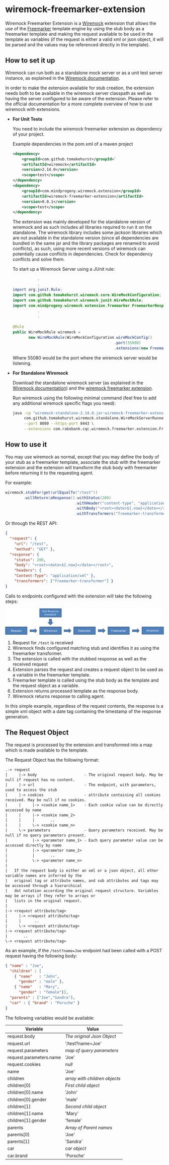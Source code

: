 # wiremock-freemarker-extension

Wiremock Freemarker Extension is a [Wiremock](https://www.wiremock.org) extension that allows the use of the [Freemarker](https://freemarker.apache.org) template engine by using the stub body as a freemarker template and making the request available to be used in the template as variables (if the request is either a valid xml or json object, it will be parsed and the values may be referenced directly in the template).

## How to set it up
Wiremock can run both as a standalone mock server or as a unit test server instance, as explained in the [Wiremock documentation](https://www.wiremock.org/docs). 

In order to make the extension available for stub creation, the extension needs both to be available in the wiremock server classpath as well as having the server configured to be aware of the extension. Please refer to the official documentation for a more complete overview of how to use wiremock with extensions.

* **For Unit Tests**

  You need to include the wiremock freemarker extension as dependency of your project.
  
  Example dependencies in the pom.xml of a maven project
  ```xml
  <dependency>
      <groupId>com.github.tomakehurst</groupId>`
      <artifactId>wiremock</artifactId>
      <version>2.14.0</version>
      <scope>test</scope>
  </dependency>
  <dependency>
      <groupId>com.mindprogeny.wiremock.extension</groupId>
      <artifactId>wiremock-freemarker-extension</artifactId>
      <version>0.0.1</version>
      <scope>test</scope>
  </dependency>
  ``` 
  The extension was mainly developed for the standalone version of wiremock and as such includes all libraries required to run it on the standalone. The wiremock library includes some jackson libraries which are not available in the standalone version (since all dependencies are bundled in the same jar and the library packages are renamed to avoid conflicts), as such, using more recent versions of wiremock can potentially cause conflicts in dependencies. Check for dependency conflicts and solve them.

  To start up a Wiremock Server using a JUnit rule:
  ```java
             .
             .  
  import org.junit.Rule;
  import com.github.tomakehurst.wiremock.core.WireMockConfiguration;
  import com.github.tomakehurst.wiremock.junit.WireMockRule;
  import com.mindprogeny.wiremock.extension.freemarker.FreemarkerResponseTransformer;
             .
             .

  @Rule
  public WireMockRule wiremock = 
         new WireMockRule(WireMockConfiguration.wireMockConfig()
                                               .port(55080)
                                               .extensions(new FreemarkerResponseTransformer()));
  ```
  Where 55080 would be the port where the wiremock server would be listening.

* **For Standalone Wiremock**

  Download the standalone wiremock server (as explained in the [Wiremock documentation](https://www.wiremock.org/docs/running-standalone)) and the [wiremock freemarker extension](https://github.com/mindprogenitor/wiremock-freemarker-extension/releases).
 
  Run wiremock using the following minimal command (feel free to add any additional wiremock specific flags you need):
  ```sh
  java -cp "wiremock-standalone-2.14.0.jar:wiremock-freemarker-extension-0.0.1.jar" \
       com.github.tomakehurst.wiremock.standalone.WireMockServerRunner \
       --port 8080 --https-port 8443 \
       --extensions com.rabobank.cqc.wiremock.freemarker.extension.FreemarkerResponseTransformer
  ```
## How to use it
You may use wiremock as normal, except that you may define the body of your stub as a freemarker template, associate the stub with the freemarker extension and the extension will transform the stub body with freemarker before returning it to the requesting agent.

For example:
```java
wiremock.stubFor(get(urlEqualTo("/test"))
        .willReturn(aResponse().withStatus(200)
                               .withHeader("content-type", "application/xml")
                               .withBody("<root><date>${.now}</date></root>")
                               .withTransformers("freemarker-transformer")));
```
Or through the REST API:
```json
{
  "request": {
    "url": "/test",
    "method": "GET" },
  "response": {
    "status": 200,
    "body": "<root><date>${.now}</date></root>",
    "headers": {
    "Content-Type": "application/xml" },
    "transformers": ["freemarker-transformer"] }
}
```
Calls to endpoints configured with the extension will take the following steps:

![Freemarker Extension Processing flow](doc/image/flow.png "Flow") 

1. Request for `/test` is received
2. Wiremock finds configured matching stub and identifies it as using the freemarker transformer.
3. The extension is called with the stubbed response as well as the received request
4. Extension parses the request and creates a request object to be used as a variable in the freemarker template.
5. Freemarker template is called using the stub body as the template and the request object as a variable.
6. Extension returns processed template as the response body.
7. Wiremock returns response to calling agent.

In this simple example, regardless of the request contents, the response is a simple xml object with a date tag containing the timestamp of the response generation.

## The Request Object

The request is processed by the extension and transformed into a map which is made available to the template.

The Request Object has the following format:

```
.-> request
|     |-> body                     - The original request body. May be null if request has no content.
|     |-> url                      - The endpoint, with parameters, used to access the stub
|     |-> cookies                  - attribute containing all cookies received. May be null if no cookies.
|     |     |-> <cookie name_1>    - Each cookie value can be directly accessed by name
|     |     |-> <cookie name_2>
|     |     |       ..
|     |     \-> <cookie name_n>
|     \-> parameters               - Query parameters received. May be null if no query parameters present.
|           |-> <parameter name_1> - Each query parameter value can be accessed directly by name
|           |-> <parameter name_2>
|           |       ..
|           \-> <parameter name_n>
|
|   If the request body is either an xml or a json object, all other variable names are inferred by the
|   original tag or attribute names, and sub attributes and tags may be accessed through a hierarchical
|   dot notation according the original request structure. Variables may be arrays if they refer to arrays or
|   lists in the original request.
|
|-> <request attribute/tag>
|     |-> <request attribute/tag>
|     |      ..
|     \-> <request attribute/tag>
|-> <request attribute/tag>
|       ..
\-> <request attribute/tag>
```
As an example, if the `/test?name=Joe` endpoint had been called with a POST request having the following body:
```json
{ "name" : "Joe",
  "children" : [
    { "name"   : "John",
      "gender" : "male" },
    { "name"   : "Mary",
      "gender" : "female"}],
  "parents" : ["Joe","Sandra"],
  "car" : { "brand" : "Porsche" }
}
```
The following variables would be available:

Variable | Value
-------- | -----
request.body | _The original Json Object_
request.url | '/test?name=Joe'
request.parameters | _map of query parameters_
request.parameters.name | 'Joe'
request.cookies | _null_
name | 'Joe'
children | _array with children objects_
children[0] | _First child object_
children[0].name | 'John'
children[0].gender | 'male'
children[1] | _Second child object_
children[1].name | 'Mary'
children[1].gender | 'female'
parents | _Array of Parent names_
parents[0] | 'Joe'
parents[1] | 'Sandra'
car | _car object_
car.brand | 'Porsche'